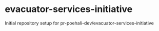 # evacuator-services-initiative

Initial repository setup for pr-poehali-dev/evacuator-services-initiative